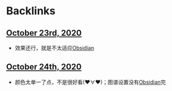 
# Backlinks
## [October 23rd, 2020](<October 23rd, 2020.md>)
- 效果还行，就是不太适应[Obsidian](<Obsidian.md>)

## [October 24th, 2020](<October 24th, 2020.md>)
- 颜色太单一了点，不是很好看(♥∀♥)；图谱设置没有[Obsidian](<Obsidian.md>)完

